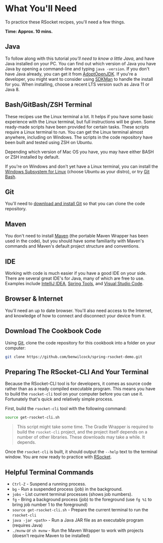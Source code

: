 # What You'll Need

To practice these RSocket recipes, you'll need a few things.

**Time: Approx. 10 mins.** 

## Java

To follow along with this tutorial *you'll need to know a little Java*, and have Java installed on your PC. You can find out which version of Java you have Java by opening a command-line and typing `java -version`. If you don't have Java already, you can get it from [AdoptOpenJDK][adopt-open-jdk]. If you're a developer, you might want to consider using [SDKMan][sdkman] to handle the install for you. When installing, choose a recent LTS version such as Java 11 or Java 8.

## Bash/GitBash/ZSH Terminal

These recipes use the Linux terminal a lot. It helps if you have some basic experience with the Linux terminal, but full instructions will be given. Some ready-made scripts have been provided for certain tasks. These scripts require a Linux terminal to run. You can get the Linux terminal almost anywhere, including on Windows. The scripts in the code repository have been built and tested using ZSH on Ubuntu. 

Depending which version of Mac OS you have, you may have either BASH or ZSH installed by default.

If you're on Windows and don't yet have a Linux terminal, you can install the [Windows Subsystem for Linux][wsl] (choose Ubuntu as your distro), or try [Git Bash][gitbash].

## Git

You'll need to [download and install Git][git] so that you can clone the code repository. 

## Maven

You don't need to install [Maven][maven] (the portable Maven Wrapper has been used in the code), but you should have some familiarity with Maven's commands and Maven's default project structure and conventions.

## IDE

Working with code is much easier if you have a good IDE on your side. There are several great IDE's for Java, many of which are free to use. Examples include [IntelliJ IDEA][intellij], [Spring Tools][spring-tools], and [Visual Studio Code][vs-code].

## Browser & Internet

You'll need an up to date browser. You'll also need access to the Internet, and knowledge of how to connect and disconnect your device from it.

## Download The Cookbook Code

Using [Git][git], clone the code repository for this cookbook into a folder on your computer:

```bash
git clone https://github.com/benwilcock/spring-rsocket-demo.git
```

## Preparing The RSocket-CLI And Your Terminal

Because the RSocket-CLI tool is for developers, it comes as source code rather than as a ready compiled executable program. This means you have to build the `rsocket-cli` tool on your computer before you can use it. Fortunately that's quick and relatively simple process.

First, build the `rsocket-cli` tool with the following command:

```bash
source get-rsocket-cli.sh
```

> This script might take some time. The Gradle Wrapper is required to build the `rsocket-cli` project, and the project itself depends on a number of other libraries. These downloads may take a while. It depends. 

Once the `rsocket-cli` is built, it should output the `--help` text to the terminal window. You are now ready to practice with [RSocket][rsocket].

## Helpful Terminal Commands

* `Ctrl-Z` - Suspend a running process.
* `bg` - Run a suspended process (job) in the background.
* `jobs` - List current terminal processes (shows job numbers).
* `fg` - Bring a background process (job) to the foreground (use `fg %1` to bring job number 1 to the foreground)
* `source get-rsocket-cli.sh` - Prepare the current terminal to run the `rsocket-cli`
* `java -jar <path>` - Run a Java JAR file as an executable program (requires Java)
* `./mvnw` or `sh mvnw` - Run the Maven Wrapper to work with projects (doesn't require Maven to be installed)

[adopt-open-jdk]: https://adoptopenjdk.net/
[rsocket-cli]: https://github.com/rsocket/rsocket-cli
[rsocket]: http://rsocket.io/
[sdkman]: https://sdkman.io/
[gitbash]: https://gitforwindows.org/
[git]: https://git-scm.com/downloads
[wsl]: https://docs.microsoft.com/en-us/windows/wsl/install-win10
[intellij]: https://www.jetbrains.com/idea/download/#section=linux
[spring-tools]: https://spring.io/tools
[vs-code]: https://code.visualstudio.com/
[maven]: https://maven.apache.org/